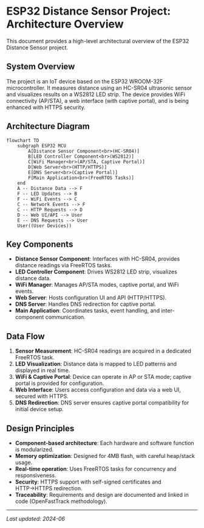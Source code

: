 # ESP32 Distance Sensor Project: Architecture Overview

This document provides a high-level architectural overview of the ESP32 Distance Sensor project.

## System Overview

The project is an IoT device based on the ESP32 WROOM-32F microcontroller. It measures distance using an HC-SR04 ultrasonic sensor and visualizes results on a WS2812 LED strip. The device provides WiFi connectivity (AP/STA), a web interface (with captive portal), and is being enhanced with HTTPS security.

## Architecture Diagram

```mermaid
flowchart TD
    subgraph ESP32 MCU
        A[Distance Sensor Component<br>(HC-SR04)]
        B[LED Controller Component<br>(WS2812)]
        C[WiFi Manager<br>(AP/STA, Captive Portal)]
        D[Web Server<br>(HTTP/HTTPS)]
        E[DNS Server<br>(Captive Portal)]
        F[Main Application<br>(FreeRTOS Tasks)]
    end
    A -- Distance Data --> F
    F -- LED Updates --> B
    F -- WiFi Events --> C
    C -- Network Events --> F
    C -- HTTP Requests --> D
    D -- Web UI/API --> User
    E -- DNS Requests --> User
    User((User Devices))
```

## Key Components

- **Distance Sensor Component**: Interfaces with HC-SR04, provides distance readings via FreeRTOS tasks.
- **LED Controller Component**: Drives WS2812 LED strip, visualizes distance data.
- **WiFi Manager**: Manages AP/STA modes, captive portal, and WiFi events.
- **Web Server**: Hosts configuration UI and API (HTTP/HTTPS).
- **DNS Server**: Handles DNS redirection for captive portal.
- **Main Application**: Coordinates tasks, event handling, and inter-component communication.

## Data Flow

1. **Sensor Measurement**: HC-SR04 readings are acquired in a dedicated FreeRTOS task.
2. **LED Visualization**: Distance data is mapped to LED patterns and displayed in real time.
3. **WiFi & Captive Portal**: Device can operate in AP or STA mode; captive portal is provided for configuration.
4. **Web Interface**: Users access configuration and data via a web UI, secured with HTTPS.
5. **DNS Redirection**: DNS server ensures captive portal compatibility for initial device setup.

## Design Principles

- **Component-based architecture**: Each hardware and software function is modularized.
- **Memory optimization**: Designed for 4MB flash, with careful heap/stack usage.
- **Real-time operation**: Uses FreeRTOS tasks for concurrency and responsiveness.
- **Security**: HTTPS support with self-signed certificates and HTTP→HTTPS redirection.
- **Traceability**: Requirements and design are documented and linked in code (OpenFastTrack methodology).

---

_Last updated: 2024-06_